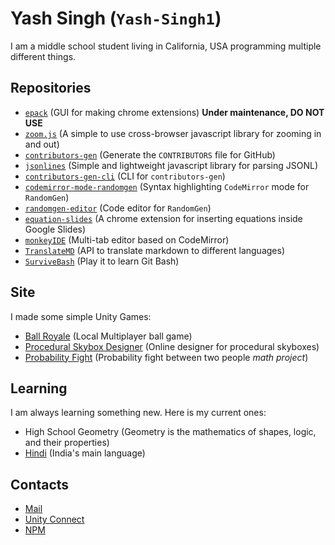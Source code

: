 # Yash Singh (`Yash-Singh1`)

I am a middle school student living in California, USA programming multiple different things.

## Repositories

- [`epack`](https://github.com/Yash-Singh1/epack) (GUI for making chrome extensions) **Under maintenance, DO NOT USE**
- [`zoom.js`](https://github.com/Yash-Singh1/zoom.js) (A simple to use cross-browser javascript library for zooming in and out)
- [`contributors-gen`](https://github.com/Yash-Singh1/contributors-gen) (Generate the `CONTRIBUTORS` file for GitHub)
- [`jsonlines`](https://github.com/Yash-Singh1/JSONL.js) (Simple and lightweight javascript library for parsing JSONL)
- [`contributors-gen-cli`](https://github.com/Yash-Singh1/contributors-gen-cli) (CLI for `contributors-gen`)
- [`codemirror-mode-randomgen`](https://github.com/Yash-Singh1/codemirror-mode-randomgen) (Syntax highlighting `CodeMirror` mode for `RandomGen`)
- [`randomgen-editor`](https://github.com/Yash-Singh1/randomgen-editor) (Code editor for `RandomGen`)
- [`equation-slides`](https://github.com/Yash-Singh1/equation-slides) (A chrome extension for inserting equations inside Google Slides)
- [`monkeyIDE`](https://github.com/Yash-Singh1/monkeyIDE) (Multi-tab editor based on CodeMirror)
- [`TranslateMD`](https://github.com/Yash-Singh1/TranslateMD) (API to translate markdown to different languages)
- [`SurviveBash`](https://github.com/Yash-Singh1/SurviveBash) (Play it to learn Git Bash)

## Site

I made some simple Unity Games:

- [Ball Royale](https://yash-singh1.github.io/) (Local Multiplayer ball game)
- [Procedural Skybox Designer](https://yash-singh1.github.io/procedural/) (Online designer for procedural skyboxes)
- [Probability Fight](https://yash-singh1.github.io/fight/) (Probability fight between two people *math project*)

## Learning

I am always learning something new. Here is my current ones:

- High School Geometry (Geometry is the mathematics of shapes, logic, and their properties)
- [Hindi](https://en.wikipedia.org/wiki/Hindi) (India's main language)

## Contacts

- [Mail](mailto:saiansh2525@gmail.com)
- [Unity Connect](https://connect.unity.com/u/saiansh2525)
- [NPM](https://www.npmjs.com/~saiansh2525)
